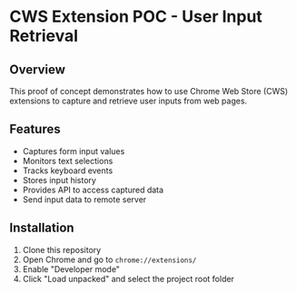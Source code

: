 
# CWS Extension POC - User Input Retrieval

## Overview
This proof of concept demonstrates how to use Chrome Web Store (CWS) extensions to capture and retrieve user inputs from web pages.

## Features
- Captures form input values
- Monitors text selections
- Tracks keyboard events
- Stores input history
- Provides API to access captured data
- Send input data to remote server

## Installation
1. Clone this repository
2. Open Chrome and go to `chrome://extensions/`
3. Enable "Developer mode"
4. Click "Load unpacked" and select the project root folder
